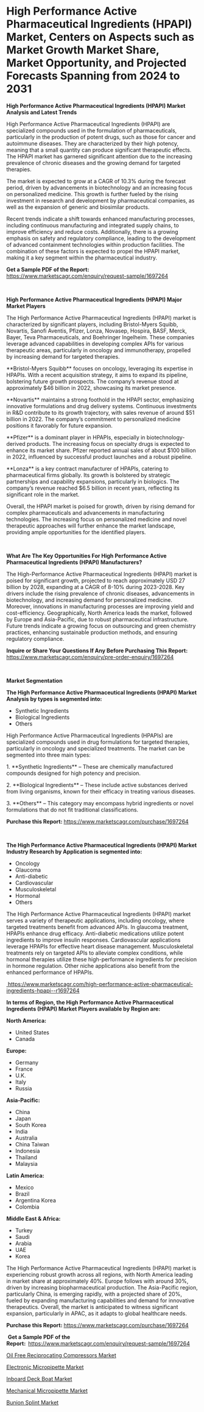 <p><h1>High Performance Active Pharmaceutical Ingredients (HPAPI) Market, Centers on Aspects such as Market Growth Market Share, Market Opportunity, and Projected Forecasts Spanning from 2024 to 2031</h1></p><p><strong>High Performance Active Pharmaceutical Ingredients (HPAPI) Market Analysis and Latest Trends</strong></p>
<p><p>High Performance Active Pharmaceutical Ingredients (HPAPI) are specialized compounds used in the formulation of pharmaceuticals, particularly in the production of potent drugs, such as those for cancer and autoimmune diseases. They are characterized by their high potency, meaning that a small quantity can produce significant therapeutic effects. The HPAPI market has garnered significant attention due to the increasing prevalence of chronic diseases and the growing demand for targeted therapies.</p><p>The market is expected to grow at a CAGR of 10.3% during the forecast period, driven by advancements in biotechnology and an increasing focus on personalized medicine. This growth is further fueled by the rising investment in research and development by pharmaceutical companies, as well as the expansion of generic and biosimilar products.</p><p>Recent trends indicate a shift towards enhanced manufacturing processes, including continuous manufacturing and integrated supply chains, to improve efficiency and reduce costs. Additionally, there is a growing emphasis on safety and regulatory compliance, leading to the development of advanced containment technologies within production facilities. The combination of these factors is expected to propel the HPAPI market, making it a key segment within the pharmaceutical industry.</p></p>
<p><strong>Get a Sample PDF of the Report:&nbsp;</strong> <a href="https://www.marketscagr.com/enquiry/request-sample/1697264?utm_campaign=1739&utm_medium=2&utm_source=Github&utm_content=ia&utm_term=20102024&utm_id=high-performance-active-pharmaceutical-ingredients-hpapi">https://www.marketscagr.com/enquiry/request-sample/1697264</a></p>
<p>&nbsp;</p>
<p><strong>High Performance Active Pharmaceutical Ingredients (HPAPI) Major Market Players</strong></p>
<p><p>The High Performance Active Pharmaceutical Ingredients (HPAPI) market is characterized by significant players, including Bristol-Myers Squibb, Novartis, Sanofi Aventis, Pfizer, Lonza, Novasep, Hospira, BASF, Merck, Bayer, Teva Pharmaceuticals, and Boehringer Ingelheim. These companies leverage advanced capabilities in developing complex APIs for various therapeutic areas, particularly in oncology and immunotherapy, propelled by increasing demand for targeted therapies.</p><p>**Bristol-Myers Squibb** focuses on oncology, leveraging its expertise in HPAPIs. With a recent acquisition strategy, it aims to expand its pipeline, bolstering future growth prospects. The company’s revenue stood at approximately $46 billion in 2022, showcasing its market presence.</p><p>**Novartis** maintains a strong foothold in the HPAPI sector, emphasizing innovative formulations and drug delivery systems. Continuous investments in R&D contribute to its growth trajectory, with sales revenue of around $51 billion in 2022. The company’s commitment to personalized medicine positions it favorably for future expansion.</p><p>**Pfizer** is a dominant player in HPAPIs, especially in biotechnology-derived products. The increasing focus on specialty drugs is expected to enhance its market share. Pfizer reported annual sales of about $100 billion in 2022, influenced by successful product launches and a robust pipeline.</p><p>**Lonza** is a key contract manufacturer of HPAPIs, catering to pharmaceutical firms globally. Its growth is bolstered by strategic partnerships and capability expansions, particularly in biologics. The company’s revenue reached $6.5 billion in recent years, reflecting its significant role in the market.</p><p>Overall, the HPAPI market is poised for growth, driven by rising demand for complex pharmaceuticals and advancements in manufacturing technologies. The increasing focus on personalized medicine and novel therapeutic approaches will further enhance the market landscape, providing ample opportunities for the identified players.</p></p>
<p>&nbsp;</p>
<p><strong>What Are The Key Opportunities For High Performance Active Pharmaceutical Ingredients (HPAPI) Manufacturers?</strong></p>
<p><p>The High-Performance Active Pharmaceutical Ingredients (HPAPI) market is poised for significant growth, projected to reach approximately USD 27 billion by 2028, expanding at a CAGR of 8-10% during 2023-2028. Key drivers include the rising prevalence of chronic diseases, advancements in biotechnology, and increasing demand for personalized medicine. Moreover, innovations in manufacturing processes are improving yield and cost-efficiency. Geographically, North America leads the market, followed by Europe and Asia-Pacific, due to robust pharmaceutical infrastructure. Future trends indicate a growing focus on outsourcing and green chemistry practices, enhancing sustainable production methods, and ensuring regulatory compliance.</p></p>
<p><strong>Inquire or Share Your Questions If Any Before Purchasing This Report:</strong> <a href="https://www.marketscagr.com/enquiry/pre-order-enquiry/1697264?utm_campaign=1739&utm_medium=2&utm_source=Github&utm_content=ia&utm_term=20102024&utm_id=high-performance-active-pharmaceutical-ingredients-hpapi">https://www.marketscagr.com/enquiry/pre-order-enquiry/1697264</a></p>
<p>&nbsp;</p>
<p><strong>Market Segmentation</strong></p>
<p><strong>The High Performance Active Pharmaceutical Ingredients (HPAPI) Market Analysis by types is segmented into:</strong></p>
<p><ul><li>Synthetic Ingredients</li><li>Biological Ingredients</li><li>Others</li></ul></p>
<p><p>High Performance Active Pharmaceutical Ingredients (HPAPIs) are specialized compounds used in drug formulations for targeted therapies, particularly in oncology and specialized treatments. The market can be segmented into three main types: </p><p>1. **Synthetic Ingredients** – These are chemically manufactured compounds designed for high potency and precision.  </p><p>2. **Biological Ingredients** – These include active substances derived from living organisms, known for their efficacy in treating various diseases.  </p><p>3. **Others** – This category may encompass hybrid ingredients or novel formulations that do not fit traditional classifications.</p></p>
<p><strong>Purchase this Report:&nbsp;</strong><a href="https://www.marketscagr.com/purchase/1697264?utm_campaign=1739&utm_medium=2&utm_source=Github&utm_content=ia&utm_term=20102024&utm_id=high-performance-active-pharmaceutical-ingredients-hpapi">https://www.marketscagr.com/purchase/1697264</a></p>
<p>&nbsp;</p>
<p><strong>The High Performance Active Pharmaceutical Ingredients (HPAPI) Market Industry Research by Application is segmented into:</strong></p>
<p><ul><li>Oncology</li><li>Glaucoma</li><li>Anti-diabetic</li><li>Cardiovascular</li><li>Musculoskeletal</li><li>Hormonal</li><li>Others</li></ul></p>
<p><p>The High Performance Active Pharmaceutical Ingredients (HPAPI) market serves a variety of therapeutic applications, including oncology, where targeted treatments benefit from advanced APIs. In glaucoma treatment, HPAPIs enhance drug efficacy. Anti-diabetic medications utilize potent ingredients to improve insulin responses. Cardiovascular applications leverage HPAPIs for effective heart disease management. Musculoskeletal treatments rely on targeted APIs to alleviate complex conditions, while hormonal therapies utilize these high-performance ingredients for precision in hormone regulation. Other niche applications also benefit from the enhanced performance of HPAPIs.</p></p>
<p><a href="https://www.marketscagr.com/high-performance-active-pharmaceutical-ingredients-hpapi--r1697264?utm_campaign=1739&utm_medium=2&utm_source=Github&utm_content=ia&utm_term=20102024&utm_id=high-performance-active-pharmaceutical-ingredients-hpapi">&nbsp;https://www.marketscagr.com/high-performance-active-pharmaceutical-ingredients-hpapi--r1697264</a></p>
<p><strong>In terms of Region, the High Performance Active Pharmaceutical Ingredients (HPAPI) Market Players available by Region are:</strong></p>
<p>
    <p> <strong> North America: </strong>
        <ul>
            <li>United States</li>
            <li>Canada</li>
        </ul>
        </p> 
    <p> <strong> Europe: </strong>
        <ul>
            <li>Germany</li>
            <li>France</li>
            <li>U.K.</li>
            <li>Italy</li>
            <li>Russia</li>
        </ul>
        </p> 
    <p> <strong> Asia-Pacific: </strong>
        <ul>
            <li>China</li>
            <li>Japan</li>
            <li>South Korea</li>
            <li>India</li>
            <li>Australia</li>
            <li>China Taiwan</li>
            <li>Indonesia</li>
            <li>Thailand</li>
            <li>Malaysia</li>
        </ul>
        </p> 
    <p> <strong> Latin America: </strong>
        <ul>
            <li>Mexico</li>
            <li>Brazil</li>
            <li>Argentina Korea</li>
            <li>Colombia</li>
        </ul>
        </p> 
    <p> <strong> Middle East & Africa: </strong>
        <ul>
            <li>Turkey</li>
            <li>Saudi</li>
            <li>Arabia</li>
            <li>UAE</li>
            <li>Korea</li>
        </ul>
    </p>
    </p>
<p><p>The High Performance Active Pharmaceutical Ingredients (HPAPI) market is experiencing robust growth across all regions, with North America leading in market share at approximately 40%. Europe follows with around 30%, driven by increasing biopharmaceutical production. The Asia-Pacific region, particularly China, is emerging rapidly, with a projected share of 20%, fueled by expanding manufacturing capabilities and demand for innovative therapeutics. Overall, the market is anticipated to witness significant expansion, particularly in APAC, as it adapts to global healthcare needs.</p></p>
<p><strong>Purchase this Report: </strong><a href="https://www.marketscagr.com/purchase/1697264?utm_campaign=1739&utm_medium=2&utm_source=Github&utm_content=ia&utm_term=20102024&utm_id=high-performance-active-pharmaceutical-ingredients-hpapi">https://www.marketscagr.com/purchase/1697264</a></p>
<p>&nbsp;<strong>Get a Sample PDF of the Report:&nbsp;&nbsp;</strong><a href="https://www.marketscagr.com/enquiry/request-sample/1697264?utm_campaign=1739&utm_medium=2&utm_source=Github&utm_content=ia&utm_term=20102024&utm_id=high-performance-active-pharmaceutical-ingredients-hpapi">https://www.marketscagr.com/enquiry/request-sample/1697264</a></p>
<p><strong></strong></p>
<p><p><a href="https://issuu.com/reportprime-2/docs/oil-free-reciprocating-compressors-_f44575c81fc606?utm_campaign=1739&utm_medium=2&utm_source=Github&utm_content=ia&utm_term=20102024&utm_id=high-performance-active-pharmaceutical-ingredients-hpapi">Oil Free Reciprocating Compressors Market</a></p><p><a href="https://www.linkedin.com/pulse/electronic-micropipette-sector-surge-111-growth-roadmap-2031-8b0bc?utm_campaign=1739&utm_medium=2&utm_source=Github&utm_content=ia&utm_term=20102024&utm_id=high-performance-active-pharmaceutical-ingredients-hpapi">Electronic Micropipette Market</a></p><p><a href="https://www.linkedin.com/pulse/inboard-deck-boat-market-global-insights-regional-analysis-3plee?utm_campaign=1739&utm_medium=2&utm_source=Github&utm_content=ia&utm_term=20102024&utm_id=high-performance-active-pharmaceutical-ingredients-hpapi">Inboard Deck Boat Market</a></p><p><a href="https://www.linkedin.com/pulse/decoding-mechanical-micropipette-industry-dynamics-strategic-e53yc?utm_campaign=1739&utm_medium=2&utm_source=Github&utm_content=ia&utm_term=20102024&utm_id=high-performance-active-pharmaceutical-ingredients-hpapi">Mechanical Micropipette Market</a></p><p><a href="https://www.linkedin.com/pulse/competitive-intelligence-bunion-splint-market-key-players-8o9ke?utm_campaign=1739&utm_medium=2&utm_source=Github&utm_content=ia&utm_term=20102024&utm_id=high-performance-active-pharmaceutical-ingredients-hpapi">Bunion Splint Market</a></p></p>